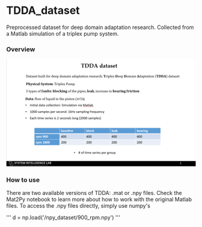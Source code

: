 # TDDA_dataset
Preprocessed dataset for deep domain adaptation research. Collected from a Matlab simulation of a triplex pump system.

### Overview

![](/img/TDDA.png)

### How to use

There are two available versions of TDDA: .mat or .npy files. Check the Mat2Py notebook to learn more about how to work with the original Matlab files. To access the .npy files directly, simply use numpy's 

'''
d = np.load('/npy_dataset/900_rpm.npy')
'''
